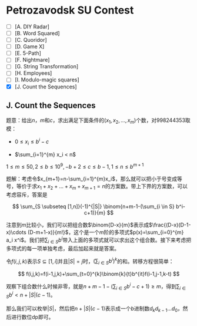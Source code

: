 # Petrozavodsk SU Contest

- [ ] [A. DIY Radar]
- [ ] [B. Word Squared]
- [ ] [C. Quoridor]
- [ ] [D. Game X]
- [ ] [E. 5-Path]
- [ ] [F. Nightmare]
- [ ] [G. String Transformation]
- [ ] [H. Employees]
- [ ] [I. Modulo-magic squares]
- [x] [J. Count the Sequences]

## J. Count the Sequences

题意：给出$n$，$m$和$c$，求出满足下面条件的$(x_1,x_2,\dots,x_m)$个数，对$998244353$取模：

+ $0 \le x_i \le b^i - c$

+ $\sum_{i=1}^{m} x_i < n$

$1 \le m \le 50, 2 \le b \le 10^9, -b+2 \le c \le b - 1, 1 \le n \le b^{m+1}$

题解：考虑令$x_{m+1}=n-\sum_{i=1}^{m}x_i$，那么就可以把小于号变成等号，等价于求$x_1+x_2+\dots+x_m+x_{m+1}=n$的方案数。带上下界的方案数，可以考虑容斥，答案是

$$
\sum_{S \subseteq [1,n]}(-1)^{|S|} \binom{n+m-1-(\sum_{i \in S} b^i-c+1)}{m}
$$

注意到$m$比较小，我们可以把组合数$\binom{D-x}{m}$表示成$\frac{(D-x)(D-1-x)\cdots (D-m+1-x)}{m!}$，这个是一个$m$阶的多项式$p(x)=\sum_{i=0}^{m} a_i x^i$。我们把$\sum_{i \in S}b^i$带入上面的多项式就可以求出这个组合数。接下来考虑把多项式的每一项单独考虑，最后加起来就是答案。

令$f(i,j,k)$表示$S \subseteq [1,i]$并且$|S|=j$时，$(\sum_{i \in S}b^i)^k$的和。转移方程很简单：

$$
f(i,j,k)=f(i-1,j,k)+\sum_{t=0}^{k}\binom{k}{t}b^{it}f(i-1,j-1,k-t)
$$

观察下组合数什么时候非零，就是$n+m-1-(\sum_{i \in S} b^i-c+1) \ge m$，得到$\sum_{i \in S} b^i < n+|S|(c-1)$。

那么我们可以枚举$|S|$，然后把$n+|S|(c-1)$表示成一个$b$进制数$d_{k}d_{k-1}\dots d_0$，然后进行数位dp即可。
